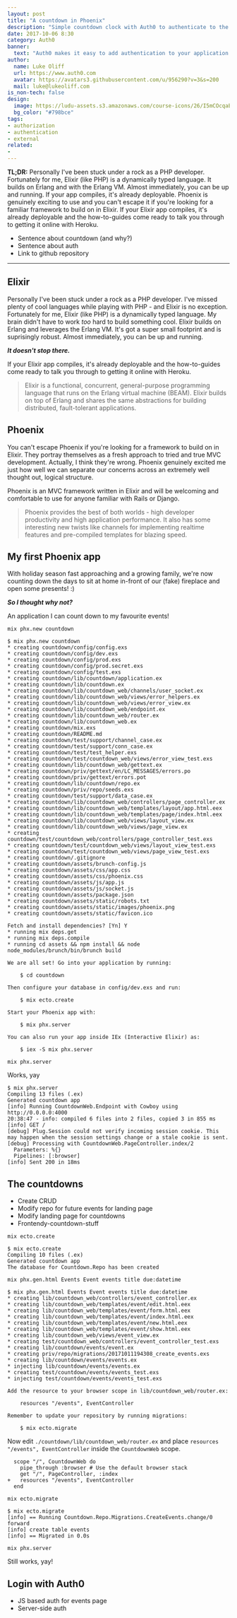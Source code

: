 ```yaml
---
layout: post
title: "A countdown in Phoenix"
description: "Simple countdown clock with Auth0 to authenticate to the site"
date: 2017-10-06 8:30
category: Auth0
banner:
  text: "Auth0 makes it easy to add authentication to your application."
author:
  name: Luke Oliff
  url: https://www.auth0.com
  avatar: https://avatars3.githubusercontent.com/u/956290?v=3&s=200
  mail: luke@lukeoliff.com
is_non-tech: false
design:
  image: https://ludu-assets.s3.amazonaws.com/course-icons/26/I5mCOcqaE6RHdfD3Q1Ta
  bg_color: "#798bce"
tags:
- authorization
- authentication
- external
related:
-
---
```

**TL;DR:**
Personally I've been stuck under a rock as a PHP developer. Fortunately for me, Elixir (like PHP) is a dynamically typed language. It builds on Erlang and with the Erlang VM. Almost immediately, you can be up and running. If your app compiles, it's already deployable. Phoenix is genuinely exciting to use and you can't escape it if you're looking for a familiar framework to build on in Elixir. If your Elixir app compiles, it's already deployable and the how-to-guides come ready to talk you through to getting it online with Heroku.

- Sentence about countdown (and why?)
- Sentence about auth
- Link to github repository
---

## Elixir
Personally I've been stuck under a rock as a PHP developer. I've missed plenty of cool languages while playing with PHP - and Elixir is no exception. Fortunately for me, Elixir (like PHP) is a dynamically typed language. My brain didn't have to work *too* hard to build something cool. Elixir builds on Erlang and leverages the Erlang VM. It's got a super small footprint and is suprisingly robust. Almost immediately, you can be up and running.

***It doesn't stop there.***

If your Elixir app compiles, it's already deployable and the how-to-guides come ready to talk you through to getting it online with Heroku.

> Elixir is a functional, concurrent, general-purpose programming language that runs on the Erlang virtual machine (BEAM). Elixir builds on top of Erlang and shares the same abstractions for building distributed, fault-tolerant applications.

## Phoenix

You can't escape Phoenix if you're looking for a framework to build on in Elixir. They portray themselves as a fresh approach to tried and true MVC development. Actually, I think they're wrong. Phoenix genuinely excited me just how well we can separate our concerns across an extremely well thought out, logical structure.

Phoenix is an MVC framework written in Elixir and will be welcoming and comfortable to use for anyone familiar with Rails or Django.

> Phoenix provides the best of both worlds - high developer productivity and high application performance. It also has some interesting new twists like channels for implementing realtime features and pre-compiled templates for blazing speed.

## My first Phoenix app

With holiday season fast approaching and a growing family, we're now counting down the days to sit at home in-front of our (fake) fireplace and open some presents! :)

***So I thought why not?***

An application I can count down to my favourite events!

`mix phx.new countdown`

    $ mix phx.new countdown
    * creating countdown/config/config.exs
    * creating countdown/config/dev.exs
    * creating countdown/config/prod.exs
    * creating countdown/config/prod.secret.exs
    * creating countdown/config/test.exs
    * creating countdown/lib/countdown/application.ex
    * creating countdown/lib/countdown.ex
    * creating countdown/lib/countdown_web/channels/user_socket.ex
    * creating countdown/lib/countdown_web/views/error_helpers.ex
    * creating countdown/lib/countdown_web/views/error_view.ex
    * creating countdown/lib/countdown_web/endpoint.ex
    * creating countdown/lib/countdown_web/router.ex
    * creating countdown/lib/countdown_web.ex
    * creating countdown/mix.exs
    * creating countdown/README.md
    * creating countdown/test/support/channel_case.ex
    * creating countdown/test/support/conn_case.ex
    * creating countdown/test/test_helper.exs
    * creating countdown/test/countdown_web/views/error_view_test.exs
    * creating countdown/lib/countdown_web/gettext.ex
    * creating countdown/priv/gettext/en/LC_MESSAGES/errors.po
    * creating countdown/priv/gettext/errors.pot
    * creating countdown/lib/countdown/repo.ex
    * creating countdown/priv/repo/seeds.exs
    * creating countdown/test/support/data_case.ex
    * creating countdown/lib/countdown_web/controllers/page_controller.ex
    * creating countdown/lib/countdown_web/templates/layout/app.html.eex
    * creating countdown/lib/countdown_web/templates/page/index.html.eex
    * creating countdown/lib/countdown_web/views/layout_view.ex
    * creating countdown/lib/countdown_web/views/page_view.ex
    * creating countdown/test/countdown_web/controllers/page_controller_test.exs
    * creating countdown/test/countdown_web/views/layout_view_test.exs
    * creating countdown/test/countdown_web/views/page_view_test.exs
    * creating countdown/.gitignore
    * creating countdown/assets/brunch-config.js
    * creating countdown/assets/css/app.css
    * creating countdown/assets/css/phoenix.css
    * creating countdown/assets/js/app.js
    * creating countdown/assets/js/socket.js
    * creating countdown/assets/package.json
    * creating countdown/assets/static/robots.txt
    * creating countdown/assets/static/images/phoenix.png
    * creating countdown/assets/static/favicon.ico

    Fetch and install dependencies? [Yn] Y
    * running mix deps.get
    * running mix deps.compile
    * running cd assets && npm install && node node_modules/brunch/bin/brunch build

    We are all set! Go into your application by running:

        $ cd countdown

    Then configure your database in config/dev.exs and run:

        $ mix ecto.create

    Start your Phoenix app with:

        $ mix phx.server

    You can also run your app inside IEx (Interactive Elixir) as:

        $ iex -S mix phx.server

`mix phx.server`

Works, yay

    $ mix phx.server
    Compiling 13 files (.ex)
    Generated countdown app
    [info] Running CountdownWeb.Endpoint with Cowboy using http://0.0.0.0:4000
    20:38:47 - info: compiled 6 files into 2 files, copied 3 in 855 ms
    [info] GET /
    [debug] Plug.Session could not verify incoming session cookie. This may happen when the session settings change or a stale cookie is sent.
    [debug] Processing with CountdownWeb.PageController.index/2
      Parameters: %{}
      Pipelines: [:browser]
    [info] Sent 200 in 18ms

## The countdowns
- Create CRUD
- Modify repo for future events for landing page
- Modify landing page for countdowns
- Frontendy-countdown-stuff

`mix ecto.create`

    $ mix ecto.create
    Compiling 10 files (.ex)
    Generated countdown app
    The database for Countdown.Repo has been created

`mix phx.gen.html Events Event events title due:datetime`

    $ mix phx.gen.html Events Event events title due:datetime
    * creating lib/countdown_web/controllers/event_controller.ex
    * creating lib/countdown_web/templates/event/edit.html.eex
    * creating lib/countdown_web/templates/event/form.html.eex
    * creating lib/countdown_web/templates/event/index.html.eex
    * creating lib/countdown_web/templates/event/new.html.eex
    * creating lib/countdown_web/templates/event/show.html.eex
    * creating lib/countdown_web/views/event_view.ex
    * creating test/countdown_web/controllers/event_controller_test.exs
    * creating lib/countdown/events/event.ex
    * creating priv/repo/migrations/20171011194308_create_events.exs
    * creating lib/countdown/events/events.ex
    * injecting lib/countdown/events/events.ex
    * creating test/countdown/events/events_test.exs
    * injecting test/countdown/events/events_test.exs

    Add the resource to your browser scope in lib/countdown_web/router.ex:

        resources "/events", EventController

    Remember to update your repository by running migrations:

        $ mix ecto.migrate

Now edit `./countdown/lib/countdown_web/router.ex` and place `resources "/events", EventController` inside the `CountdownWeb` scope.

      scope "/", CountdownWeb do
        pipe_through :browser # Use the default browser stack
        get "/", PageController, :index
    +   resources "/events", EventController
      end

`mix ecto.migrate`

    $ mix ecto.migrate
    [info] == Running Countdown.Repo.Migrations.CreateEvents.change/0 forward
    [info] create table events
    [info] == Migrated in 0.0s

`mix phx.server`

Still works, yay!

## Login with Auth0
- JS based auth for events page
- Server-side auth

